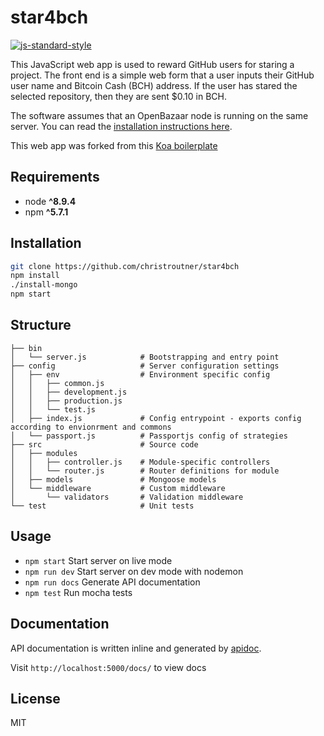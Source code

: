 # star4bch
[![js-standard-style](https://img.shields.io/badge/code%20style-standard-brightgreen.svg)](http://standardjs.com)

This JavaScript web app is used to reward GitHub users for staring a project. The
front end is a simple web form that a user inputs their GitHub user name and
Bitcoin Cash (BCH) address. If the user has stared the selected repository, then
they are sent $0.10 in BCH.

The software assumes that an OpenBazaar node is running on the same server. You
can read the [installation instructions here](https://github.com/OpenBazaar/openbazaar-go/tree/master/docs).

This web app was forked from this [Koa boilerplate](https://github.com/christroutner/babel-free-koa2-api-boilerplate)

## Requirements
* node __^8.9.4__
* npm __^5.7.1__

## Installation
```bash
git clone https://github.com/christroutner/star4bch
npm install
./install-mongo
npm start
```

## Structure
```
├── bin
│   └── server.js            # Bootstrapping and entry point
├── config                   # Server configuration settings
│   ├── env                  # Environment specific config
│   │   ├── common.js
│   │   ├── development.js
│   │   ├── production.js
│   │   └── test.js
│   ├── index.js             # Config entrypoint - exports config according to envionrment and commons
│   └── passport.js          # Passportjs config of strategies
├── src                      # Source code
│   ├── modules
│   │   ├── controller.js    # Module-specific controllers
│   │   └── router.js        # Router definitions for module
│   ├── models               # Mongoose models
│   └── middleware           # Custom middleware
│       └── validators       # Validation middleware
└── test                     # Unit tests
```

## Usage
* `npm start` Start server on live mode
* `npm run dev` Start server on dev mode with nodemon
* `npm run docs` Generate API documentation
* `npm test` Run mocha tests

## Documentation
API documentation is written inline and generated by [apidoc](http://apidocjs.com/).

Visit `http://localhost:5000/docs/` to view docs

## License
MIT
